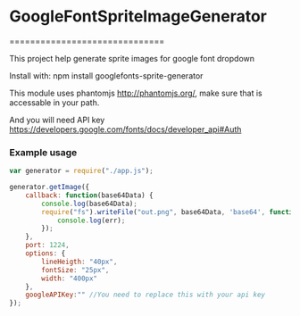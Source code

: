# GoogleFontSpriteImageGenerator
==============================

This project help generate sprite images for google font dropdown


Install with: npm install googlefonts-sprite-generator

This module uses phantomjs http://phantomjs.org/, make sure that is accessable in your path.

And you will need API key https://developers.google.com/fonts/docs/developer_api#Auth

### Example usage

```javascript
var generator = require("./app.js");

generator.getImage({
	callback: function(base64Data) {
		console.log(base64Data);
		require("fs").writeFile("out.png", base64Data, 'base64', function(err) {
			console.log(err);
		});
	},
	port: 1224,
	options: {
		lineHeigth: "40px",
		fontSize: "25px",
		width: "400px"
	},
	googleAPIKey:"" //You need to replace this with your api key
});
```







